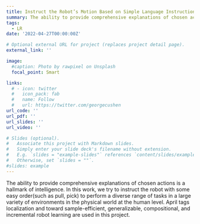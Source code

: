 ```yaml
---
title: Instruct the Robot’s Motion Based on Simple Language Instructions.
summary: The ability to provide comprehensive explanations of chosen actions is a hallmark of intelligence...
tags:
  - LR
date: '2022-04-27T00:00:00Z'

# Optional external URL for project (replaces project detail page).
external_link: ''

image:
  #caption: Photo by rawpixel on Unsplash
  focal_point: Smart

links:
  # - icon: twitter
  #   icon_pack: fab
  #   name: Follow
  #   url: https://twitter.com/georgecushen
url_code: ''
url_pdf: ''
url_slides: ''
url_video: ''

# Slides (optional).
#   Associate this project with Markdown slides.
#   Simply enter your slide deck's filename without extension.
#   E.g. `slides = "example-slides"` references `content/slides/example-slides.md`.
#   Otherwise, set `slides = ""`.
#slides: example
---
```


The ability to provide comprehensive explanations of chosen actions is a hallmark of intelligence. In this work, we try to instruct the robot with some easy order(such as pull, pick) to perform a diverse range of tasks in a large variety of environments in the physical world at the human level.  April tags localization and toward sample-efficient, generalizable, compositional, and incremental robot learning are used in this project.
